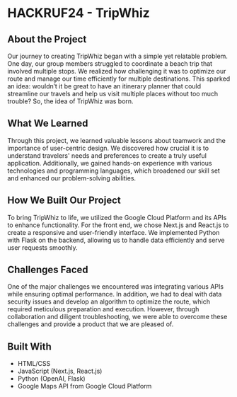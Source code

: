 # HACKRUF24 - TripWhiz

## About the Project
Our journey to creating TripWhiz began with a simple yet relatable problem. One day, our group members struggled to coordinate a beach trip that involved multiple stops. We realized how challenging it was to optimize our route and manage our time efficiently for multiple destinations. This sparked an idea: wouldn’t it be great to have an itinerary planner that could streamline our travels and help us visit multiple places without too much trouble? So, the idea of TripWhiz was born.

## What We Learned
Through this project, we learned valuable lessons about teamwork and the importance of user-centric design. We discovered how crucial it is to understand travelers' needs and preferences to create a truly useful application. Additionally, we gained hands-on experience with various technologies and programming languages, which broadened our skill set and enhanced our problem-solving abilities.

## How We Built Our Project
To bring TripWhiz to life, we utilized the Google Cloud Platform and its APIs to enhance functionality. For the front end, we chose Next.js and React.js to create a responsive and user-friendly interface. We implemented Python with Flask on the backend, allowing us to handle data efficiently and serve user requests smoothly.

## Challenges Faced
One of the major challenges we encountered was integrating various APIs while ensuring optimal performance. In addition, we had to deal with data security issues and develop an algorithm to optimize the route, which required meticulous preparation and execution. However, through collaboration and diligent troubleshooting, we were able to overcome these challenges and provide a product that we are pleased of.

## Built With
- HTML/CSS
- JavaScript (Next.js, React.js)
- Python (OpenAI, Flask)
- Google Maps API from Google Cloud Platform
